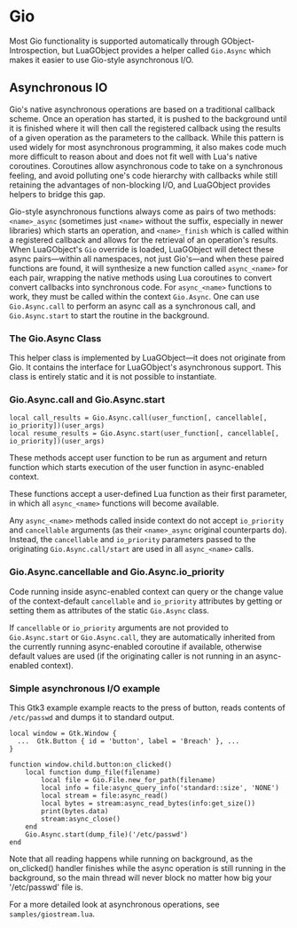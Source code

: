 # Gio

Most Gio functionality is supported automatically through GObject-Introspection,
but LuaGObject provides a helper called `Gio.Async` which makes it easier to use
Gio-style asynchronous I/O.

## Asynchronous IO

Gio's native asynchronous operations are based on a traditional callback scheme.
Once an operation has started, it is pushed to the background until it is
finished where it will then call the registered callback using the results of
a given operation as the parameters to the callback. While this pattern is used
widely for most asynchronous programming, it also makes code much more difficult
to reason about and does not fit well with Lua's native coroutines. Coroutines
allow asynchronous code to take on a synchronous feeling, and avoid polluting
one's code hierarchy with callbacks while still retaining the advantages of
non-blocking I/O, and LuaGObject provides helpers to bridge this gap.

Gio-style asynchronous functions always come as pairs of two methods:
`<name>_async` (sometimes just `<name>` without the suffix, especially in newer
libraries) which starts an operation, and `<name>_finish` which is called
within a registered callback and allows for the retrieval of an operation's
results. When LuaGObject's `Gio` override is loaded, LuaGObject will detect
these async pairs—within all namespaces, not just Gio's—and when these paired
functions are found, it will synthesize a new function called `async_<name>`
for each pair, wrapping the native methods using Lua coroutines to convert
convert callbacks into synchronous code. For `async_<name>` functions to work,
they must be called within the context `Gio.Async`. One can use `Gio.Async.call`
to perform an async call as a synchronous call, and `Gio.Async.start` to start
the routine in the background.

### The Gio.Async Class

This helper class is implemented by LuaGObject—it does not originate from Gio.
It contains the interface for LuaGObject's asynchronous support. This class is
entirely static and it is not possible to instantiate.

### Gio.Async.call and Gio.Async.start

    local call_results = Gio.Async.call(user_function[, cancellable[, io_priority])(user_args)
    local resume_results = Gio.Async.start(user_function[, cancellable[, io_priority])(user_args)

These methods accept user function to be run as argument and return
function which starts execution of the user function in async-enabled
context.

These functions accept a user-defined Lua function as their first parameter,
in which all `async_<name>` functions will become available.

Any `async_<name>` methods called inside context do not accept
`io_priority` and `cancellable` arguments (as their `<name>_async`
original counterparts do). Instead, the `cancellable` and `io_priority`
parameters passed to the originating `Gio.Async.call/start` are used in all
`async_<name>` calls.

### Gio.Async.cancellable and Gio.Async.io_priority

Code running inside async-enabled context can query or the change value of the
context-default `cancellable` and `io_priority` attributes by getting
or setting them as attributes of the static `Gio.Async` class.

If `cancellable` or `io_priority` arguments are not provided to
`Gio.Async.start` or `Gio.Async.call`, they are automatically
inherited from the currently running async-enabled coroutine if available,
otherwise default values are used (if the originating caller is not running in
an async-enabled context).

### Simple asynchronous I/O example

This Gtk3 example example reacts to the press of button, reads contents of
`/etc/passwd` and dumps it to standard output.

    local window = Gtk.Window {
      ...  Gtk.Button { id = 'button', label = 'Breach' }, ...
    }
    
    function window.child.button:on_clicked()
        local function dump_file(filename)
            local file = Gio.File.new_for_path(filename)
            local info = file:async_query_info('standard::size', 'NONE')
            local stream = file:async_read()
            local bytes = stream:async_read_bytes(info:get_size())
            print(bytes.data)
            stream:async_close()
        end
        Gio.Async.start(dump_file)('/etc/passwd')
    end

Note that all reading happens while running on background, as the on_clicked()
handler finishes while the async operation is still running in the background,
so the main thread will never block no matter how big your '/etc/passwd' file
is.

For a more detailed look at asynchronous operations, see
`samples/giostream.lua`.
